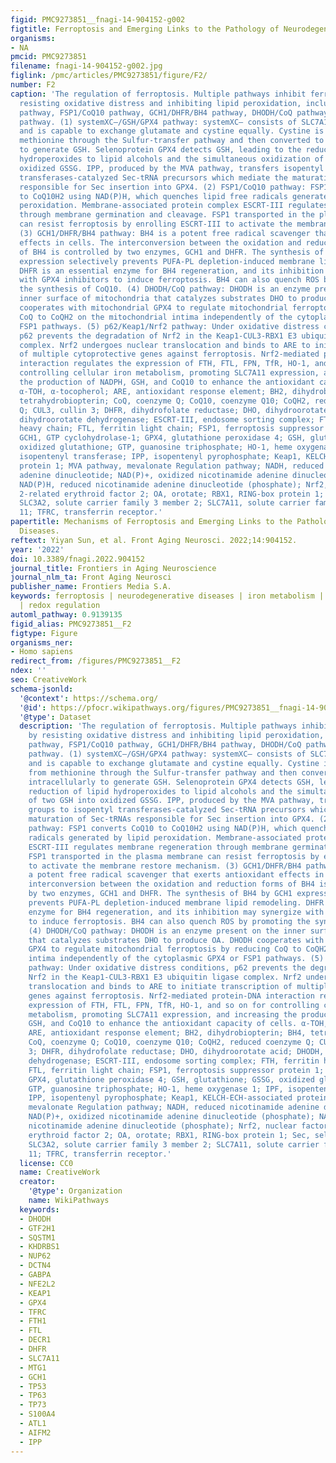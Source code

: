 ```yaml
---
figid: PMC9273851__fnagi-14-904152-g002
figtitle: Ferroptosis and Emerging Links to the Pathology of Neurodegenerative Diseases
organisms:
- NA
pmcid: PMC9273851
filename: fnagi-14-904152-g002.jpg
figlink: /pmc/articles/PMC9273851/figure/F2/
number: F2
caption: 'The regulation of ferroptosis. Multiple pathways inhibit ferroptosis by
  resisting oxidative distress and inhibiting lipid peroxidation, including systemXC–/GSH/GPX4
  pathway, FSP1/CoQ10 pathway, GCH1/DHFR/BH4 pathway, DHODH/CoQ pathway, and p62/Keap1/Nrf2
  pathway. (1) systemXC–/GSH/GPX4 pathway: systemXC– consists of SLC7A11 and SLC3A2
  and is capable to exchange glutamate and cystine equally. Cystine is obtained from
  methionine through the Sulfur-transfer pathway and then converted to cysteine intracellularly
  to generate GSH. Selenoprotein GPX4 detects GSH, leading to the reduction of lipid
  hydroperoxides to lipid alcohols and the simultaneous oxidization of two GSH into
  oxidized GSSG. IPP, produced by the MVA pathway, transfers isopentyl groups to isopentyl
  transferases-catalyzed Sec-tRNA precursors which mediate the maturation of Sec-tRNAs
  responsible for Sec insertion into GPX4. (2) FSP1/CoQ10 pathway: FSP1 converts CoQ10
  to CoQ10H2 using NAD(P)H, which quenches lipid free radicals generated by lipid
  peroxidation. Membrane-associated protein complex ESCRT-III regulates membrane regeneration
  through membrane germination and cleavage. FSP1 transported in the plasma membrane
  can resist ferroptosis by enrolling ESCRT-III to activate the membrane restore mechanism.
  (3) GCH1/DHFR/BH4 pathway: BH4 is a potent free radical scavenger that exerts antioxidant
  effects in cells. The interconversion between the oxidation and reduction forms
  of BH4 is controlled by two enzymes, GCH1 and DHFR. The synthesis of BH4 by GCH1
  expression selectively prevents PUFA-PL depletion-induced membrane lipid remodeling.
  DHFR is an essential enzyme for BH4 regeneration, and its inhibition may synergize
  with GPX4 inhibitors to induce ferroptosis. BH4 can also quench ROS by promoting
  the synthesis of CoQ10. (4) DHODH/CoQ pathway: DHODH is an enzyme present on the
  inner surface of mitochondria that catalyzes substrates DHO to produce OA. DHODH
  cooperates with mitochondrial GPX4 to regulate mitochondrial ferroptosis by reducing
  CoQ to CoQH2 on the mitochondrial intima independently of the cytoplasmic GPX4 or
  FSP1 pathways. (5) p62/Keap1/Nrf2 pathway: Under oxidative distress conditions,
  p62 prevents the degradation of Nrf2 in the Keap1-CUL3-RBX1 E3 ubiquitin ligase
  complex. Nrf2 undergoes nuclear translocation and binds to ARE to initiate transcription
  of multiple cytoprotective genes against ferroptosis. Nrf2-mediated protein-DNA
  interaction regulates the expression of FTH, FTL, FPN, TfR, HO-1, and so on for
  controlling cellular iron metabolism, promoting SLC7A11 expression, and increasing
  the production of NADPH, GSH, and CoQ10 to enhance the antioxidant capacity of cells.
  α-TOH, α-tocopherol; ARE, antioxidant response element; BH2, dihydrobiopterin; BH4,
  tetrahydrobiopterin; CoQ, coenzyme Q; CoQ10, coenzyme Q10; CoQH2, reduced coenzyme
  Q; CUL3, cullin 3; DHFR, dihydrofolate reductase; DHO, dihydroorotate acid; DHODH,
  dihydroorotate dehydrogenase; ESCRT-III, endosome sorting complex; FTH, ferritin
  heavy chain; FTL, ferritin light chain; FSP1, ferroptosis suppressor protein 1;
  GCH1, GTP cyclohydrolase-1; GPX4, glutathione peroxidase 4; GSH, glutathione; GSSG,
  oxidized glutathione; GTP, guanosine triphosphate; HO-1, heme oxygenase 1; IPF,
  isopentenyl transferase; IPP, isopentenyl pyrophosphate; Keap1, KELCH-ECH-associated
  protein 1; MVA pathway, mevalonate Regulation pathway; NADH, reduced nicotinamide
  adenine dinucleotide; NAD(P)+, oxidized nicotinamide adenine dinucleotide (phosphate);
  NAD(P)H, reduced nicotinamide adenine dinucleotide (phosphate); Nrf2, nuclear factor
  2-related erythroid factor 2; OA, orotate; RBX1, RING-box protein 1; Sec, selenocysteine;
  SLC3A2, solute carrier family 3 member 2; SLC7A11, solute carrier family 7 member
  11; TFRC, transferrin receptor.'
papertitle: Mechanisms of Ferroptosis and Emerging Links to the Pathology of Neurodegenerative
  Diseases.
reftext: Yiyan Sun, et al. Front Aging Neurosci. 2022;14:904152.
year: '2022'
doi: 10.3389/fnagi.2022.904152
journal_title: Frontiers in Aging Neuroscience
journal_nlm_ta: Front Aging Neurosci
publisher_name: Frontiers Media S.A.
keywords: ferroptosis | neurodegenerative diseases | iron metabolism | oxidative stress
  | redox regulation
automl_pathway: 0.9139135
figid_alias: PMC9273851__F2
figtype: Figure
organisms_ner:
- Homo sapiens
redirect_from: /figures/PMC9273851__F2
ndex: ''
seo: CreativeWork
schema-jsonld:
  '@context': https://schema.org/
  '@id': https://pfocr.wikipathways.org/figures/PMC9273851__fnagi-14-904152-g002.html
  '@type': Dataset
  description: 'The regulation of ferroptosis. Multiple pathways inhibit ferroptosis
    by resisting oxidative distress and inhibiting lipid peroxidation, including systemXC–/GSH/GPX4
    pathway, FSP1/CoQ10 pathway, GCH1/DHFR/BH4 pathway, DHODH/CoQ pathway, and p62/Keap1/Nrf2
    pathway. (1) systemXC–/GSH/GPX4 pathway: systemXC– consists of SLC7A11 and SLC3A2
    and is capable to exchange glutamate and cystine equally. Cystine is obtained
    from methionine through the Sulfur-transfer pathway and then converted to cysteine
    intracellularly to generate GSH. Selenoprotein GPX4 detects GSH, leading to the
    reduction of lipid hydroperoxides to lipid alcohols and the simultaneous oxidization
    of two GSH into oxidized GSSG. IPP, produced by the MVA pathway, transfers isopentyl
    groups to isopentyl transferases-catalyzed Sec-tRNA precursors which mediate the
    maturation of Sec-tRNAs responsible for Sec insertion into GPX4. (2) FSP1/CoQ10
    pathway: FSP1 converts CoQ10 to CoQ10H2 using NAD(P)H, which quenches lipid free
    radicals generated by lipid peroxidation. Membrane-associated protein complex
    ESCRT-III regulates membrane regeneration through membrane germination and cleavage.
    FSP1 transported in the plasma membrane can resist ferroptosis by enrolling ESCRT-III
    to activate the membrane restore mechanism. (3) GCH1/DHFR/BH4 pathway: BH4 is
    a potent free radical scavenger that exerts antioxidant effects in cells. The
    interconversion between the oxidation and reduction forms of BH4 is controlled
    by two enzymes, GCH1 and DHFR. The synthesis of BH4 by GCH1 expression selectively
    prevents PUFA-PL depletion-induced membrane lipid remodeling. DHFR is an essential
    enzyme for BH4 regeneration, and its inhibition may synergize with GPX4 inhibitors
    to induce ferroptosis. BH4 can also quench ROS by promoting the synthesis of CoQ10.
    (4) DHODH/CoQ pathway: DHODH is an enzyme present on the inner surface of mitochondria
    that catalyzes substrates DHO to produce OA. DHODH cooperates with mitochondrial
    GPX4 to regulate mitochondrial ferroptosis by reducing CoQ to CoQH2 on the mitochondrial
    intima independently of the cytoplasmic GPX4 or FSP1 pathways. (5) p62/Keap1/Nrf2
    pathway: Under oxidative distress conditions, p62 prevents the degradation of
    Nrf2 in the Keap1-CUL3-RBX1 E3 ubiquitin ligase complex. Nrf2 undergoes nuclear
    translocation and binds to ARE to initiate transcription of multiple cytoprotective
    genes against ferroptosis. Nrf2-mediated protein-DNA interaction regulates the
    expression of FTH, FTL, FPN, TfR, HO-1, and so on for controlling cellular iron
    metabolism, promoting SLC7A11 expression, and increasing the production of NADPH,
    GSH, and CoQ10 to enhance the antioxidant capacity of cells. α-TOH, α-tocopherol;
    ARE, antioxidant response element; BH2, dihydrobiopterin; BH4, tetrahydrobiopterin;
    CoQ, coenzyme Q; CoQ10, coenzyme Q10; CoQH2, reduced coenzyme Q; CUL3, cullin
    3; DHFR, dihydrofolate reductase; DHO, dihydroorotate acid; DHODH, dihydroorotate
    dehydrogenase; ESCRT-III, endosome sorting complex; FTH, ferritin heavy chain;
    FTL, ferritin light chain; FSP1, ferroptosis suppressor protein 1; GCH1, GTP cyclohydrolase-1;
    GPX4, glutathione peroxidase 4; GSH, glutathione; GSSG, oxidized glutathione;
    GTP, guanosine triphosphate; HO-1, heme oxygenase 1; IPF, isopentenyl transferase;
    IPP, isopentenyl pyrophosphate; Keap1, KELCH-ECH-associated protein 1; MVA pathway,
    mevalonate Regulation pathway; NADH, reduced nicotinamide adenine dinucleotide;
    NAD(P)+, oxidized nicotinamide adenine dinucleotide (phosphate); NAD(P)H, reduced
    nicotinamide adenine dinucleotide (phosphate); Nrf2, nuclear factor 2-related
    erythroid factor 2; OA, orotate; RBX1, RING-box protein 1; Sec, selenocysteine;
    SLC3A2, solute carrier family 3 member 2; SLC7A11, solute carrier family 7 member
    11; TFRC, transferrin receptor.'
  license: CC0
  name: CreativeWork
  creator:
    '@type': Organization
    name: WikiPathways
  keywords:
  - DHODH
  - GTF2H1
  - SQSTM1
  - KHDRBS1
  - NUP62
  - DCTN4
  - GABPA
  - NFE2L2
  - KEAP1
  - GPX4
  - TFRC
  - FTH1
  - FTL
  - DECR1
  - DHFR
  - SLC7A11
  - MTG1
  - GCH1
  - TP53
  - TP63
  - TP73
  - S100A4
  - ATL1
  - AIFM2
  - IPP
---
```

